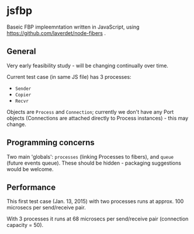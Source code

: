 jsfbp
=====

Baseic FBP impleemntation written in JavaScript, using https://github.com/laverdet/node-fibers .

General
---

Very early feasibility study - will be changing continually over time.

Current test case (in same JS file) has 3 processes:
 - `Sender`
 - `Copier`
 - `Recvr`

Objects are `Process` and `Connection`; currently we don't have any Port objects (Connections are attached directly to Process instances) - this may change.

Programming concerns
---

Two main 'globals': `processes` (linking Processes to fibers), and `queue` (future events queue).  These should be hidden - packaging suggestions would be welcome.

Performance
---

This first test case (Jan. 13, 2015) with two processes runs at approx. 100 microsecs per send/receive pair.  

With 3 processes it runs at 68 microsecs per send/receive pair (connection capacity = 50).
